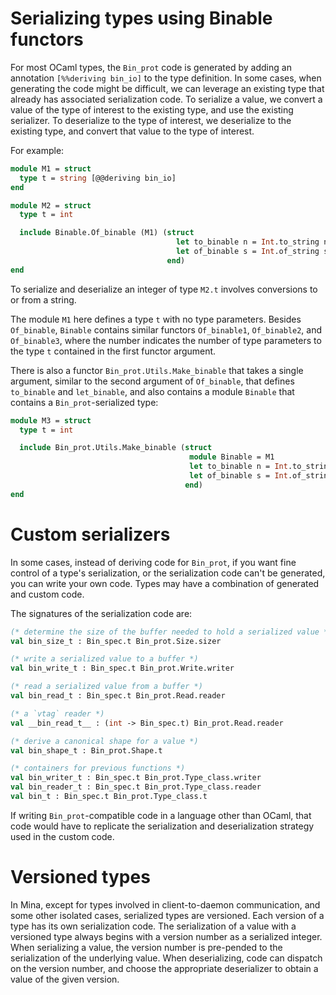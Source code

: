 # Serializing types using Binable functors

For most OCaml types, the `Bin_prot` code is generated by adding an annotation
`[%%deriving bin_io]` to the type definition. In some cases, when generating the
code might be difficult, we can leverage an existing type that already has
associated serialization code. To serialize a value, we convert a value of the
type of interest to the existing type, and use the existing serializer. To
deserialize to the type of interest, we deserialize to the existing type, and
convert that value to the type of interest.

For example:

```ocaml
module M1 = struct
  type t = string [@@deriving bin_io]
end

module M2 = struct
  type t = int

  include Binable.Of_binable (M1) (struct
                                     let to_binable n = Int.to_string n
									 let of_binable s = Int.of_string s
								   end)
end
```

To serialize and deserialize an integer of type `M2.t` involves conversions to
or from a string.

The module `M1` here defines a type `t` with no type parameters. Besides
`Of_binable`, `Binable` contains similar functors `Of_binable1`, `Of_binable2`,
and `Of_binable3`, where the number indicates the number of type parameters to
the type `t` contained in the first functor argument.

There is also a functor `Bin_prot.Utils.Make_binable` that takes a single
argument, similar to the second argument of `Of_binable`, that defines
`to_binable` and `let_binable`, and also contains a module `Binable` that
contains a `Bin_prot`-serialized type:

```ocaml
module M3 = struct
  type t = int

  include Bin_prot.Utils.Make_binable (struct
                                        module Binable = M1
                                        let to_binable n = Int.to_string n
									    let of_binable s = Int.of_string s
                 					   end)
end
```

# Custom serializers

In some cases, instead of deriving code for `Bin_prot`, if you want fine control
of a type's serialization, or the serialization code can't be generated, you can
write your own code. Types may have a combination of generated and custom code.

The signatures of the serialization code are:

```ocaml
(* determine the size of the buffer needed to hold a serialized value *)
val bin_size_t : Bin_spec.t Bin_prot.Size.sizer

(* write a serialized value to a buffer *)
val bin_write_t : Bin_spec.t Bin_prot.Write.writer

(* read a serialized value from a buffer *)
val bin_read_t : Bin_spec.t Bin_prot.Read.reader

(* a `vtag` reader *)
val __bin_read_t__ : (int -> Bin_spec.t) Bin_prot.Read.reader

(* derive a canonical shape for a value *)
val bin_shape_t : Bin_prot.Shape.t

(* containers for previous functions *)
val bin_writer_t : Bin_spec.t Bin_prot.Type_class.writer
val bin_reader_t : Bin_spec.t Bin_prot.Type_class.reader
val bin_t : Bin_spec.t Bin_prot.Type_class.t
```

If writing `Bin_prot`-compatible code in a language other than OCaml, that code
would have to replicate the serialization and deserialization strategy used in
the custom code.

# Versioned types

In Mina, except for types involved in client-to-daemon communication, and some
other isolated cases, serialized types are versioned. Each version of a type has
its own serialization code. The serialization of a value with a versioned type
always begins with a version number as a serialized integer. When serializing a
value, the version number is pre-pended to the serialization of the underlying
value. When deserializing, code can dispatch on the version number, and choose
the appropriate deserializer to obtain a value of the given version.
